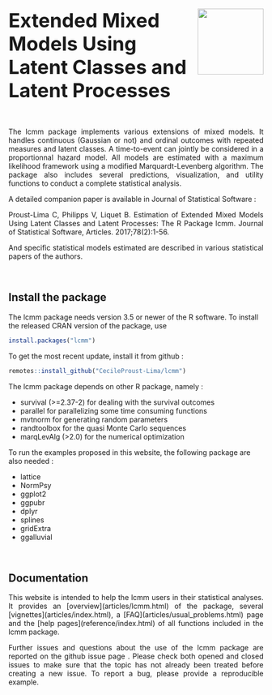 # <img src="vignettes/lcmm.png" align="right" width=130 style="margin-right: 0px;vertical-align:middle"/> <span style="font-size:38px"> Extended Mixed Models Using Latent Classes and Latent Processes </span>

&nbsp;

<p align="justify">
The lcmm package implements various extensions of mixed models. It handles continuous (Gaussian or not) and ordinal outcomes with repeated measures and latent classes. A time-to-event can jointly be considered in a proportionnal hazard model.
All models are estimated with a maximum likelihood framework using a modified Marquardt-Levenberg algorithm.
The package also includes several predictions, visualization, and utility functions to conduct a complete statistical analysis.
</p>

A detailed companion paper is available in Journal of Statistical Software :

<p align="justify">
Proust-Lima C, Philipps V, Liquet B. Estimation of Extended Mixed Models
Using Latent Classes and Latent Processes: The R Package lcmm. Journal
of Statistical Software, Articles. 2017;78(2):1-56.
<https://doi.org/10.18637/jss.v078.i02>
</p>

<p align="justify">
And specific statistical models estimated are described in various statistical papers of the authors.
</p>

&nbsp;


## Install the package

The lcmm package needs version 3.5 or newer of the R software.
To install the released CRAN version of the package, use

``` r
install.packages("lcmm")
```

To get the most recent update, install it from github :

``` r
remotes::install_github("CecileProust-Lima/lcmm")
```

The lcmm package depends on other R package, namely :

- survival (>=2.37-2) for dealing with the survival outcomes
- parallel for parallelizing some time consuming functions
- mvtnorm for generating random parameters
- randtoolbox for the quasi Monte Carlo sequences
- marqLevAlg (>2.0) for the numerical optimization


To run the examples proposed in this website, the following package are also needed :

- lattice
- NormPsy
- ggplot2
- ggpubr
- dplyr
- splines
- gridExtra
- ggalluvial

&nbsp;

## Documentation

<p align="justify">
This website is intended to help the lcmm users in their statistical analyses. It provides an [overview](articles/lcmm.html) of the package, several [vignettes](articles/index.html), a [FAQ](articles/usual_problems.html) page and the [help pages](reference/index.html) of all functions included in the lcmm package.
</p>

<p align="justify">
Further issues and questions about the use of the lcmm package are reported on the github issue page <https://github.com/CecileProust-Lima/lcmm/issues>.
Please check both opened and closed issues to make sure that the topic has not already been treated before creating a new issue. To report a bug, please provide a reproducible example.
</p>
